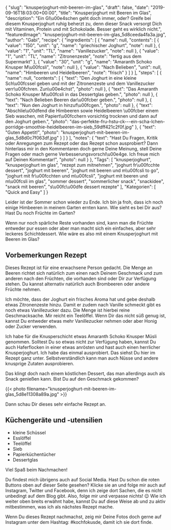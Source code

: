 {
    "slug": "knusperjoghurt-mit-beeren-im-glas",
    "draft": false,
    "date": "2019-09-16T18:03:00+00:00",
    "title": "Knusperjoghurt mit Beeren im Glas",
    "description": "Ein Gl\u00e4schen geht doch immer, oder? Greife bei diesem Knusperjoghurt ruhig beherzt zu, denn dieser Snack versorgt Dich mit Vitaminen, Protein und mit Schokolade. Besser geht es wirklich nicht.",
    "featuredImage": "knusperjoghurt-mit-beeren-im-glas_5d8ceeda4fa3a.jpg",
    "author": "Gabi",
    "recipe": {
        "ingredients": [
            {
                "name": null,
                "contents": [
                    {
                        "value": "150",
                        "unit": "g",
                        "name": "griechischer Joghurt",
                        "note": null
                    },
                    {
                        "value": "1",
                        "unit": "TL",
                        "name": "Vanillezucker",
                        "note": null
                    },
                    {
                        "value": "1",
                        "unit": "TL",
                        "name": "Zitronenzeste",
                        "note": "fertig aus dem Supermarkt"
                    },
                    {
                        "value": "30",
                        "unit": "g",
                        "name": "Amaranth Schoko Knusper M\u00fcsli",
                        "note": null
                    },
                    {
                        "value": "Nach  Belieben",
                        "unit": null,
                        "name": "Himbeeren und Heidelbeeren",
                        "note": "frisch"
                    }
                ]
            }
        ],
        "steps": [
            {
                "name": null,
                "contents": [
                    {
                        "text": "Den Joghurt in eine kleine Sch\u00fcssel geben und mit der Zitronenzeste und dem Vanillezucker verr\u00fchren. Zun\u00e4chst",
                        "photo": null
                    },
                    {
                        "text": "Das Amaranth Schoko Knusper M\u00fcsli in das Dessertglas geben.",
                        "photo": null
                    },
                    {
                        "text": "Nach Belieben Beeren dar\u00fcber geben.",
                        "photo": null
                    },
                    {
                        "text": "Nun den Joghurt in hinzuf\u00fcgen.",
                        "photo": null
                    },
                    {
                        "text": "Abschlie\u00dfend die Himbeeren sowie Heidelbeeren \u00fcber einem Sieb waschen, mit Papiert\u00fcchern vorsichtig trocknen und dann auf den Joghurt geben.",
                        "photo": "das-perfekte-fru-hstu-ck---ein-scha-lchen-porridge-smoothie-heidelbeeren-im-sieb_59dff421c2f0f.jpg"
                    },
                    {
                        "text": "Guten Appetit!",
                        "photo": "knusperjoghurt-mit-beeren-im-glas_5d8d0c7f063df.jpg"
                    }
                ]
            }
        ],
        "notes": {
            "text": "Hast Du Fragen, Kritik oder Anregungen zum Rezept oder das Rezept schon ausprobiert? Dann hinterlass mir in den Kommentaren doch gerne Deine Meinung, stell Deine Fragen oder mach gerne Verbesserungsvorschl\u00e4ge. Ich freue mich auf Deinen Kommentar!",
            "photo": null
        }
    },
    "Tags": [
        "knusperjoghurt",
        "knusperjoghurt im glas",
        "rezept zum mitnehmen",
        "joghurt fr\u00fcchte dessert",
        "joghurt mit beeren",
        "joghurt mit beeren und m\u00fcsli to go",
        "joghurt mit fr\u00fcchten und m\u00fcsli",
        "joghurt mit beeren und m\u00fcsli im glas",
        "sommer dessert",
        "sommerlicher snack",
        "snackidee",
        "snack mit beeren",
        "s\u00fc\u00dfe dessert rezepte"
    ],
    "Kategorien": [
        "Quick and Easy"
    ]
}

Leider ist der Sommer schon wieder zu Ende. Ich bin ja froh, dass ich noch einige Himbeeren in meinem Garten ernten kann. Wie sieht es bei Dir aus? Hast Du noch Früchte im Garten?

Wenn nur noch spärliche Reste vorhanden sind, kann man die Früchte entweder pur essen oder aber man macht sich ein einfaches, aber sehr leckeres Schichtdessert. Wie wäre es also mit einem Knusperjoghurt mit Beeren im Glas?

## Vorbemerkungen Rezept

Dieses Rezept ist für eine erwachsene Person gedacht. Die Menge an Beeren richtet sich natürlich zum einen nach Deinem Geschmack und zum anderen nach den Früchten, die vorhanden sind oder Dir zur Verfügung stehen. Du kannst alternativ natürlich auch Brombeeren oder andere Früchte nehmen.

Ich möchte, dass der Joghurt ein frisches Aroma hat und gebe deshalb etwas Zitronenzeste hinzu. Damit er zudem nach Vanille schmeckt gibt es noch etwas Vanillezucker dazu. Die Menge ist hierbei reine Geschmacksache. Mir reicht ein Teelöffel. Wenn Dir das nicht süß genug ist, kannst Du entweder etwas mehr Vanillezucker nehmen oder aber Honig oder Zucker verwenden.

Ich habe für die Knusperschicht etwas Amaranth Schoko Knusper Müsli genommen. Solltest Du so etwas nicht zur Verfügung haben, kannst Du auch Haferflocken in einer etwas anrösten und hast auch einen herrlicher Knusperjoghurt. Ich habe das einmal ausprobiert. Das siehst Du hier im Rezept ganz unter. Selbstverständlich kann man auch Nüsse und andere knusprige Zutaten ausprobieren.

Das klingt doch nach einem köstlichen Dessert, das man allerdings auch als Snack genießen kann. Bist Du auf den Geschmack gekommen?

{{< photo filename="knusperjoghurt-mit-beeren-im-glas_5d8e11308a89a.jpg" >}}

Dann schau Dir dieses sehr einfache Rezept an.

## Küchengeräte und -utensilien

- kleine Schüssel
- Esslöffel
- Teelöffel
- Sieb
- Papierküchentücher
- Dessertglas

Viel Spaß beim Nachmachen!

Du findest mich übrigens auch auf Social Media. Hast Du schon die roten Buttons oben auf dieser Seite gesehen? Klicke sie an und folge mir auch auf Instagram, Twitter und Facebook, denn ich zeige dort Sachen, die es nicht unbedingt auf dem Blog gibt. Also, folge mir und verpasse nichts! 😉 Wie ich weiter oben breits erwähnt habe, kannst Du auf diese Weise ab und zu aktiv mitbestimmen, was ich als nächstes Rezept mache.

Wenn Du dieses Rezept nachmachst, zeig mir Deine Fotos doch gerne auf Instagram unter dem Hashtag: #kochfokusde, damit ich sie dort finde.